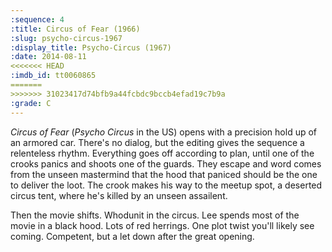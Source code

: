 ```yaml
---
:sequence: 4
:title: Circus of Fear (1966)
:slug: psycho-circus-1967
:display_title: Psycho-Circus (1967)
:date: 2014-08-11
<<<<<<< HEAD
:imdb_id: tt0060865
=======
>>>>>>> 31023417d74bfb9a44fcbdc9bccb4efad19c7b9a
:grade: C
---
```


_Circus of Fear_ (_Psycho Circus_ in the US) opens with a precision hold up of an armored car. There's no dialog, but the editing gives the sequence a relenteless rhythm. Everything goes off according to plan, until one of the crooks panics and shoots one of the guards. They escape and word comes from the unseen mastermind that the hood that paniced should be the one to deliver the loot. The crook makes his way to the meetup spot, a deserted circus tent, where he's killed by an unseen assailent.

Then the movie shifts.
Whodunit in the circus.
Lee spends most of the movie in a black hood.
Lots of red herrings. One plot twist you'll likely see coming.
Competent, but a let down after the great opening.